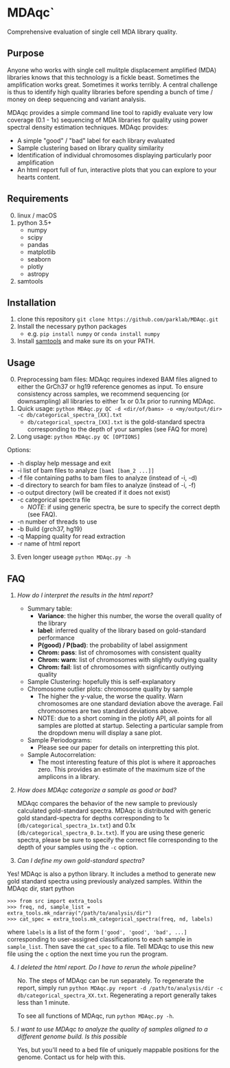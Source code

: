 # MDAqc`
Comprehensive evaluation of single cell MDA library quality.

## Purpose
Anyone who works with single cell mulitple displacement amplified (MDA) libraries knows that this technology is a fickle beast. Sometimes the amplification works great. Sometimes it works terribly. A central challenge is thus to identify high quality libraries before spending a bunch of time / money on deep sequencing and variant analysis.

MDAqc provides a simple command line tool to rapidly evaluate very low coverage (0.1 - 1x) sequencing of MDA libraries for quality using power spectral density estimation techniques. MDAqc provides:
+ A simple "good" / "bad" label for each library evaluated
+ Sample clustering based on library quality similarity
+ Identification of individual chromosomes displaying particularly poor amplification
+ An html report full of fun, interactive plots that you can explore to your hearts content.

## Requirements
0. linux / macOS
1. python 3.5+
    + numpy
    + scipy
    + pandas
    + matplotlib
    + seaborn
    + plotly
    + astropy
2. samtools

## Installation
1. clone this repository `git clone https://github.com/parklab/MDAqc.git`
2. Install the necessary python packages
    + e.g. `pip install numpy` or `conda install numpy`
3. Install [samtools](http://www.htslib.org/download/) and make sure its on your PATH.

## Usage
0. Preprocessing bam files: MDAqc requires indexed BAM files aligned to either the GrCh37 or hg19 reference genomes as input. To ensure consistency across samples, we recommend sequencing (or downsampling) all libraries to either 1x or 0.1x prior to running MDAqc.
1. Quick usage: `python MDAqc.py QC -d <dir/of/bams> -o <my/output/dir> -c db/categorical_spectra_[XX].txt`
   * `db/categorical_spectra_[XX].txt` is the gold-standard spectra corresponding to the depth of your samples (see FAQ for more)
2. Long usage: `python MDAqc.py QC [OPTIONS]`

Options:
* -h        display help message and exit
* -i        list of bam files to analyze `[bam1 [bam_2 ...]]`
* -f        file containing paths to bam files to analyze (instead of -i, -d)
* -d        directory to search for bam files to analyze (instead of -i, -f)
* -o        output directory (will be created if it does not exist)
* -c        categorical spectra file
  * _NOTE_: if using generic spectra, be sure to specify the correct depth (see FAQ).
* -n        number of threads to use
* -b        Build {grch37, hg19}
* -q        Mapping quality for read extraction
* -r        name of html report

3. Even longer useage `python MDAqc.py -h`

## FAQ
1. *How do I interpret the results in the html report?*
   * Summary table:
      + __Variance__: the higher this number, the worse the overall quality of the library
      + __label__: inferred quality of the library based on gold-standard performance
      + __P(good) / P(bad)__: the probability of label assignment
      + __Chrom: pass__: list of chromosomes with consistent quality
      + __Chrom: warn__: list of chromosomes with slightly outlying quality
      + __Chrom: fail__: list of chromosomes with signficantly outlying quality
   * Sample Clustering: hopefully this is self-explanatory
   * Chromosome outlier plots: chromosome quality by sample
      + The higher the y-value, the worse the quality. Warn chromosomes are one standard deviation above the average. Fail chromosomes are two standard deviations above.
      + NOTE: due to a short coming in the plotly API, all points for all samples are plotted at startup. Selecting a particular sample from the dropdown menu will display a sane plot.
   * Sample Periodograms:
      + Please see our paper for details on interpretting this plot.
   * Sample Autocorrelation:
      + The most interesting feature of this plot is where it approaches zero. This provides an estimate of the maximum size of the amplicons in a library. 

2. *How does MDAqc categorize a sample as good or bad?*

   MDAqc compares the behavior of the new sample to previously calculated gold-standard spectra. MDAqc is distributed with generic gold standard-spectra for depths corresponding to 1x (`db/categorical_spectra_1x.txt`) and 0.1x (`db/categorical_spectra_0.1x.txt`). If you are using these generic spectra, please be sure to specify the correct file corresponding to the depth of your samples using the `-c` option.

3. *Can I define my own gold-standard spectra?*

  Yes! MDAqc is also a python library. It includes a method to generate new gold standard spectra using previously analyzed samples. Within the MDAqc dir, start python
   ```
   >>> from src import extra_tools
   >>> freq, nd, sample_list = extra_tools.mk_ndarray("/path/to/analysis/dir")
   >>> cat_spec = extra_tools.mk_categorical_spectra(freq, nd, labels)
   ```
where `labels` is a list of the form `['good', 'good', 'bad', ...]` corresponding to user-assigned classifications to each sample in `sample_list`. Then save the `cat_spec` to a file. Tell MDAqc to use this new file using the `c` option the next time you run the program.

4. *I deleted the html report. Do I have to rerun the whole pipeline?*

   No. The steps of MDAqc can be run separately. To regenerate the report, simply run `python MDAqc.py report -d /path/to/analysis/dir -c db/categorical_spectra_XX.txt`. Regenerating a report generally takes less than 1 minute.

   To see all functions of MDAqc, run `python MDAqc.py -h`.

5. *I want to use MDAqc to analyze the quality of samples aligned to a different genome build. Is this possible*

   Yes, but you'll need to a bed file of uniquely mappable positions for the genome. Contact us for help with this.
